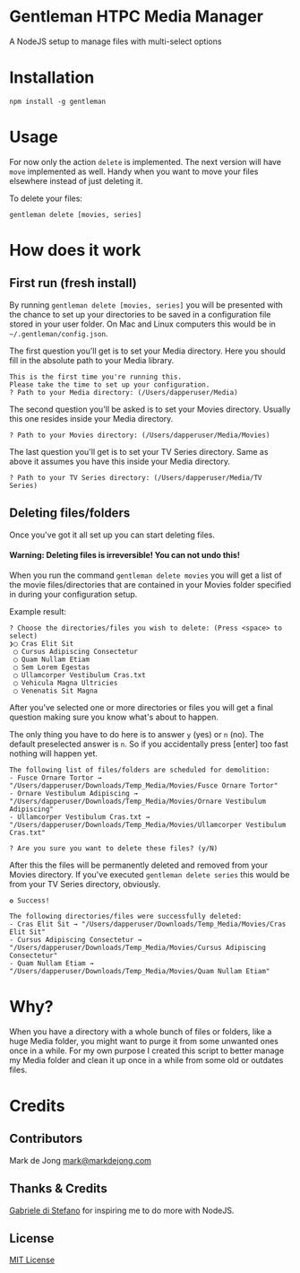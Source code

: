 # Gentleman HTPC Media Manager

A NodeJS setup to manage files with multi-select options

# Installation

`npm install -g gentleman`

# Usage

For now only the action `delete` is implemented. The next version will have `move` implemented as well. Handy when you want to move your files elsewhere instead of just deleting it.

To delete your files:

`gentleman delete [movies, series]`

# How does it work

## First run (fresh install)

By running `gentleman delete [movies, series]` you will be presented with the chance to set up your directories to be saved in a configuration file stored in your user folder. On Mac and Linux computers this would be in `~/.gentleman/config.json`.

The first question you'll get is to set your Media directory. Here you should fill in the absolute path to your Media library.

```
This is the first time you're running this.
Please take the time to set up your configuration.
? Path to your Media directory: (/Users/dapperuser/Media)
```

The second question you'll be asked is to set your Movies directory. Usually this one resides inside your Media directory.

```
? Path to your Movies directory: (/Users/dapperuser/Media/Movies)
```

The last question you'll get is to set your TV Series directory. Same as above it assumes you have this inside your Media directory.

```
? Path to your TV Series directory: (/Users/dapperuser/Media/TV Series)
```

## Deleting files/folders

Once you've got it all set up you can start deleting files.

#### Warning: Deleting files is irreversible! You can not undo this!

When you run the command `gentleman delete movies` you will get a list of the movie files/directories that are contained in your Movies folder specified in during your configuration setup.

Example result:

```
? Choose the directories/files you wish to delete: (Press <space> to select)
❯◯ Cras Elit Sit
 ◯ Cursus Adipiscing Consectetur
 ◯ Quam Nullam Etiam
 ◯ Sem Lorem Egestas
 ◯ Ullamcorper Vestibulum Cras.txt
 ◯ Vehicula Magna Ultricies
 ◯ Venenatis Sit Magna
```

After you've selected one or more directories or files you will get a final question making sure you know what's about to happen.

The only thing you have to do here is to answer `y` (yes) or `n` (no). The default preselected answer is `n`. So if you accidentally press [enter] too fast nothing will happen yet.

```
The following list of files/folders are scheduled for demolition:
- Fusce Ornare Tortor → "/Users/dapperuser/Downloads/Temp_Media/Movies/Fusce Ornare Tortor"
- Ornare Vestibulum Adipiscing → "/Users/dapperuser/Downloads/Temp_Media/Movies/Ornare Vestibulum Adipiscing"
- Ullamcorper Vestibulum Cras.txt → "/Users/dapperuser/Downloads/Temp_Media/Movies/Ullamcorper Vestibulum Cras.txt"

? Are you sure you want to delete these files? (y/N)
```

After this the files will be permanently deleted and removed from your Movies directory. If you've executed `gentleman delete series` this would be from your TV Series directory, obviously.

```
✪ Success!

The following directories/files were successfully deleted:
- Cras Elit Sit → "/Users/dapperuser/Downloads/Temp_Media/Movies/Cras Elit Sit"
- Cursus Adipiscing Consectetur → "/Users/dapperuser/Downloads/Temp_Media/Movies/Cursus Adipiscing Consectetur"
- Quam Nullam Etiam → "/Users/dapperuser/Downloads/Temp_Media/Movies/Quam Nullam Etiam"
```

# Why?

When you have a directory with a whole bunch of files or folders, like a huge Media folder, you might want to purge it from some unwanted ones once in a while. For my own purpose I created this script to better manage my Media folder and clean it up once in a while from some old or outdates files.

# Credits

## Contributors

Mark de Jong <mark@markdejong.com>

## Thanks & Credits

[Gabriele di Stefano](https://github.com/gabrieleds) for inspiring me to do more with NodeJS.

## License

[MIT License](https://github.com/mistermark/dapper-media-manager/blob/master/LICENSE)
